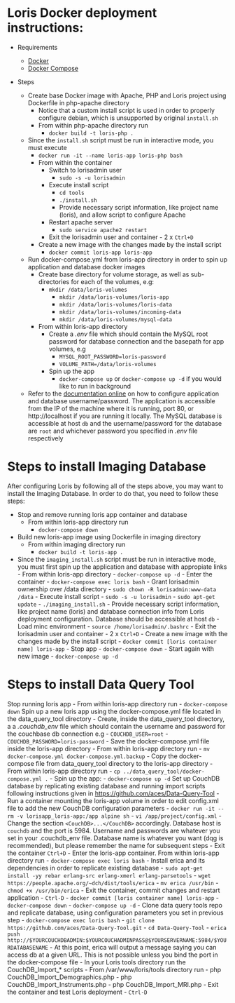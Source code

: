 Loris Docker deployment instructions:
===
* Requirements
    - [Docker](https://docs.docker.com/install/)
    - [Docker Compose](https://docs.docker.com/compose/install/)

* Steps
    - Create base Docker image with Apache, PHP and Loris project using Dockerfile in php-apache directory
        - Notice that a custom install script is used in order to properly configure debian, which is unsupported by original `install.sh`
        - From within php-apache directory run
            - `docker build -t loris-php .`
    - Since the `install.sh` script must be run in interactive mode, you must execute
        - `docker run -it --name loris-app loris-php bash`
        - From within the container
            - Switch to lorisadmin user
                - `sudo -s -u lorisadmin`
            - Execute install script
                - `cd tools`
                - `./install.sh`
                - Provide necessary script information, like project name (loris), and allow script to configure Apache
            - Restart apache server
                - `sudo service apache2 restart`
            - Exit the lorisadmin user and container 
                    - 2 x `Ctrl+D`
        - Create a new image with the changes made by the install script
            - `docker commit loris-app loris-app`
    - Run docker-compose.yml from loris-app directory in order to spin up application and database docker images
        - Create base directory for volume storage, as well as sub-directories for each of the volumes, e.g:
            - `mkdir /data/loris-volumes`
                - `mkdir /data/loris-volumes/loris-app`
                - `mkdir /data/loris-volumes/loris-data`
                - `mkdir /data/loris-volumes/incoming-data`
                - `mkdir /data/loris-volumes/mysql-data`
        - From within loris-app directory
            - Create a _.env_ file which should contain the MySQL root password for database connection and the basepath for app volumes, e.g
                - `MYSQL_ROOT_PASSWORD=loris-password`
                - `VOLUME_PATH=/data/loris-volumes`
            - Spin up the app
                - `docker-compose up` or `docker-compose up -d` if you would like to run in background
    - Refer to the [documentation online](https://github.com/aces/Loris/wiki/Installing-Loris-in-Brief#installing-the-database---1-of-2) on how to configure application and database username/password. The application is accessible from the IP of the machine where it is running, port 80, or http://localhost if you are running it locally. The MySQL database is accessible at host `db` and the username/password for the database are `root` and whichever password you specified in _.env_ file respectively

Steps to install Imaging Database
===
After configuring Loris by following all of the steps above, you may want to install the Imaging Database. In order to do that, you need to follow these steps:
- Stop and remove running loris app container and database
    - From within loris-app directory run
        - `docker-compose down`
- Build new loris-app image using Dockerfile in imaging directory
    - From within imaging directory run
        - `docker build -t loris-app .`
- Since the `imaging_install.sh` script must be run in interactive mode, you must first spin up the application and database with appropiate links 
        - From within loris-app directory
            - `docker-compose up -d`
        - Enter the container
            - `docker-compose exec loris bash`
            - Grant lorisadmin ownership over /data directory
                - `sudo chown -R lorisadmin:www-data /data`
            - Execute install script
                - `sudo -s -u lorisadmin`
                - `sudo apt-get update`
                - `./imaging_install.sh`
                - Provide necessary script information, like project name (loris) and database connection info from Loris deployment configuration. Database should be accessible at host `db`
            - Load minc environment
                - `source /home/lorisadmin/.bashrc`
            - Exit the lorisadmin user and container 
                    - 2 x `Ctrl+D`
        - Create a new image with the changes made by the install script
            - `docker commit [loris container name] loris-app`
        - Stop app
            - `docker-compose down`
        - Start again with new image
            - `docker-compose up -d`

Steps to install Data Query Tool
===
Stop running loris app
    - From within loris-app directory run
        - `docker-compose down`
Spin up a new loris app using the docker-compose.yml file located in the data_query_tool directory
    - Create, inside the data_query_tool directory, a a _.couchdb_env_ file which should contain the username and password for the couchbase db connection e.g
                - `COUCHDB_USER=root`
                - `COUCHDB_PASSWORD=loris-password`
    - Save the docker-compose.yml file inside the loris-app directory
        - From within loris-app directory run
            - `mv docker-compose.yml docker-compose.yml.backup` 
    - Copy the docker-compose file from data_query_tool directory to the loris-app directory 
        - From within loris-app directory run
            - `cp ../data_query_tool/docker-compose.yml .`
    - Spin up the app:
        - `docker-compose up -d`
Set up CouchDB database by replicating existing database and running import scripts following instructions given in https://github.com/aces/Data-Query-Tool
    - Run a container mounting the loris-app volume in order to edit config.xml file to add the new CouchDB configuration parameters
        - `docker run -it --rm -v lorisapp_loris-app:/app alpine sh`
        - `vi /app/project/config.xml`
        - Change the section `<CouchDB>...</CouchDB>` accordingly. Database host is `couchdb` and the port is 5984. Username and passwords are whatever you set in your .couchdb_env file. Database name is whatever you want (dqg is recommended), but please remember the name for subsequent steps
        - Exit the container `Ctrl+D`
    - Enter the loris-app container. From within loris-app directory run
        - `docker-compose exec loris bash`
        - Install erica and its dependencies in order to replicate existing database
            - `sudo apt-get install -yy rebar erlang-src erlang-xmerl erlang-parsetools`
            - `wget https://people.apache.org/~dch/dist/tools/erica`
            - `mv erica /usr/bin`
            - `chmod +x /usr/bin/erica`
        - Exit the container, commit changes and restart application
            - `Ctrl-D`
            - `docker commit [loris container name] loris-app`
            - `docker-compose down`
            - `docker-compose up -d`
    - Clone data query tools repo and replicate database, using configuration parameters you set in previous step
        - `docker-compose exec loris bash`
        - `git clone https://github.com/aces/Data-Query-Tool.git`
        - `cd Data-Query-Tool`
        - `erica push http://$YOURCOUCHDBADMIN:$YOURCOUCHADMINPASS@$YOURSERVERNAME:5984/$YOURDATABASENAME`
        - At this point, erica will output a message saying you can access db at a given URL. This is not possible unless you bind the port in the docker-compose file
    - In your Loris tools directory run the CouchDB_Import_* scripts
        - From /var/www/loris/tools directory run
            - php CouchDB_Import_Demographics.php
            - php CouchDB_Import_Instruments.php
            - php CouchDB_Import_MRI.php
        - Exit the container and test Loris deployment
            - `Ctrl-D`


    